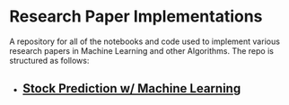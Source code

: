 # Research Paper Implementations
A repository for all of the notebooks and code used to implement various research papers in Machine Learning and other Algorithms. The repo is structured as follows:

- ## [Stock Prediction w/ Machine Learning](PlaceHolder)
